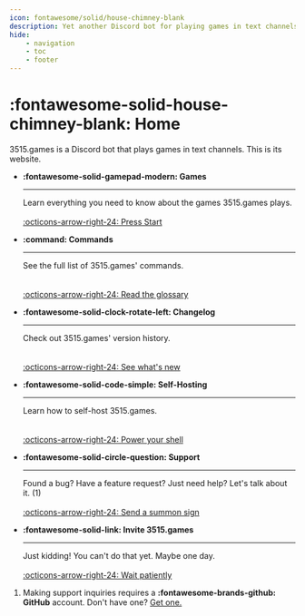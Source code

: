 ```yaml
---
icon: fontawesome/solid/house-chimney-blank
description: Yet another Discord bot for playing games in text channels
hide:
    - navigation
    - toc
    - footer
---
```


# :fontawesome-solid-house-chimney-blank: Home

3515.games is a Discord bot that plays games in text channels. This is its website.

<div class="annotate grid cards" markdown>
    
  - __:fontawesome-solid-gamepad-modern: Games__

    ---

    Learn everything you need to know about the games 3515.games plays.
    <br/><br/>
    [:octicons-arrow-right-24: Press Start](/games)
    
  - __:command: Commands__

    ---

    See the full list of 3515.games' commands.
    <br/><br/><br/>
    [:octicons-arrow-right-24: Read the glossary](/commands)
    
  - __:fontawesome-solid-clock-rotate-left: Changelog__

    ---

    Check out 3515.games' version history.
    <br/><br/><br/>
    [:octicons-arrow-right-24: See what's new](/changelog)
    
  - __:fontawesome-solid-code-simple: Self-Hosting__

    ---

    Learn how to self-host 3515.games.
    <br/><br/><br/>
    [:octicons-arrow-right-24: Power your shell](/hosting)

  - __:fontawesome-solid-circle-question: Support__

    ---

    Found a bug? Have a feature request? Just need help? Let's talk about it. (1)
    <br/><br/>
    [:octicons-arrow-right-24: Send a summon sign](https://support.3515.games)
    
  - __:fontawesome-solid-link: Invite 3515.games__

    ---

    Just kidding! You can't do that yet. Maybe one day.
    <br/><br/>
    [:octicons-arrow-right-24: Wait patiently](https://youtu.be/dlSbEP4V-gI)
    

</div>

1. Making support inquiries requires a **:fontawesome-brands-github: GitHub** account. Don't have one? [Get one.](https://github.com/join)